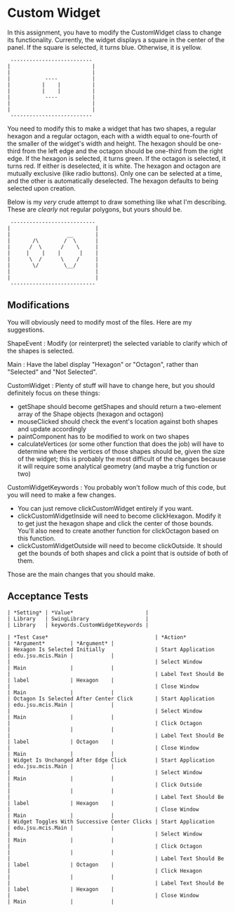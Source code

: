 # Custom Widget
In this assignment, you have to modify the CustomWidget class to change its functionality. Currently, the widget displays a square in the center of the panel. If the square is selected, it turns blue. Otherwise, it is yellow.

     --------------------------
    |                          |
    |                          |
    |           ----           |
    |          |    |          |
    |          |    |          |
    |           ----           |
    |                          |
    |                          |
     -------------------------- 
 
You need to modify this to make a widget that has two shapes, a regular hexagon and a regular octagon, each with a width equal to one-fourth of the smaller of the widget's width and height. The hexagon should be one-third from the left edge and the octagon should be one-third from the right edge. If the hexagon is selected, it turns green. If the octagon is selected, it turns red. If either is deselected, it is white. The hexagon and octagon are mutually exclusive (like radio buttons). Only one can be selected at a time, and the other is automatically deselected. The hexagon defaults to being selected upon creation.

Below is my *very* crude attempt to draw something like what I'm describing. These are *clearly* not regular polygons, but yours should be.

     ---------------------------
    |                           |
    |                  __       |
    |       /\        /  \      |
    |      /  \      /    \     |
    |     |    |    |      |    |
    |      \  /      \    /     |
    |       \/        \__/      |
    |                           |
    |                           |
     --------------------------- 
     

## Modifications
You will obviously need to modify most of the files. Here are my suggestions.

ShapeEvent
: Modify (or reinterpret) the selected variable to clarify which of the shapes is selected.

Main
: Have the label display "Hexagon" or "Octagon", rather than "Selected" and "Not Selected".

CustomWidget
: Plenty of stuff will have to change here, but you should definitely focus on these things:
  
  * getShape should become getShapes and should return a two-element array of the Shape objects (hexagon and octagon)
  * mouseClicked should check the event's location against both shapes and update accordingly
  * paintComponent has to be modified to work on two shapes
  * calculateVertices (or some other function that does the job) will have to determine where the vertices of those shapes should be, given the size of the widget; this is probably the most difficult of the changes because it will require some analytical geometry (and maybe a trig function or two)
  
CustomWidgetKeywords
: You probably won't follow much of this code, but you will need to make a few changes.

  * You can just remove clickCustomWidget entirely if you want.
  * clickCustomWidgetInside will need to become clickHexagon. Modify it to get just the hexagon shape and click the center of those bounds. You'll also need to create another function for clickOctagon based on this function.
  * clickCustomWidgetOutside will need to become clickOutside. It should get the bounds of both shapes and click a point that is outside of both of them.

Those are the main changes that you should make.


## Acceptance Tests

    | *Setting* | *Value*                       |
    | Library   | SwingLibrary                  |
    | Library   | keywords.CustomWidgetKeywords |

    | *Test Case*                                  | *Action*             | *Argument*        | *Argument* |
    | Hexagon Is Selected Initially                | Start Application    | edu.jsu.mcis.Main |            |
    |                                              | Select Window        | Main              |            |
    |                                              | Label Text Should Be | label             | Hexagon    |
    |                                              | Close Window         | Main              |            |
    | Octagon Is Selected After Center Click       | Start Application    | edu.jsu.mcis.Main |            |
    |                                              | Select Window        | Main              |            |
    |                                              | Click Octagon        |                   |            |
    |                                              | Label Text Should Be | label             | Octagon    |
    |                                              | Close Window         | Main              |            |
    | Widget Is Unchanged After Edge Click         | Start Application    | edu.jsu.mcis.Main |            |
    |                                              | Select Window        | Main              |            |
    |                                              | Click Outside        |                   |            |
    |                                              | Label Text Should Be | label             | Hexagon    |
    |                                              | Close Window         | Main              |            |
    | Widget Toggles With Successive Center Clicks | Start Application    | edu.jsu.mcis.Main |            |
    |                                              | Select Window        | Main              |            |
    |                                              | Click Octagon        |                   |            |
    |                                              | Label Text Should Be | label             | Octagon    |
    |                                              | Click Hexagon        |                   |            |
    |                                              | Label Text Should Be | label             | Hexagon    |
    |                                              | Close Window         | Main              |            |
     
